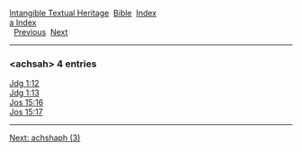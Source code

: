 [Intangible Textual Heritage](../../index)  [Bible](../index) 
[Index](index)   
[a Index](_a_)  
  [Previous](c00154)  [Next](c00156) 

------------------------------------------------------------------------

### &lt;achsah&gt; 4 entries

[Jdg 1:12](../kjv/jdg001.htm#012)  
[Jdg 1:13](../kjv/jdg001.htm#013)  
[Jos 15:16](../kjv/jos015.htm#016)  
[Jos 15:17](../kjv/jos015.htm#017)  

------------------------------------------------------------------------

[Next: achshaph (3)](c00156)
